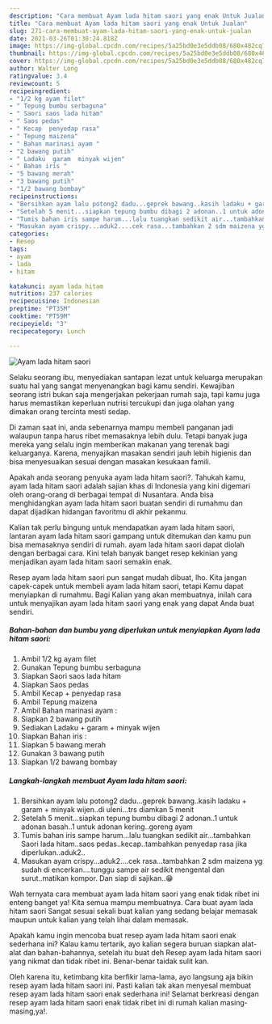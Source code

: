 ```yaml
---
description: "Cara membuat Ayam lada hitam saori yang enak Untuk Jualan"
title: "Cara membuat Ayam lada hitam saori yang enak Untuk Jualan"
slug: 271-cara-membuat-ayam-lada-hitam-saori-yang-enak-untuk-jualan
date: 2021-03-26T01:30:24.818Z
image: https://img-global.cpcdn.com/recipes/5a25bd0e3e5ddb08/680x482cq70/ayam-lada-hitam-saori-foto-resep-utama.jpg
thumbnail: https://img-global.cpcdn.com/recipes/5a25bd0e3e5ddb08/680x482cq70/ayam-lada-hitam-saori-foto-resep-utama.jpg
cover: https://img-global.cpcdn.com/recipes/5a25bd0e3e5ddb08/680x482cq70/ayam-lada-hitam-saori-foto-resep-utama.jpg
author: Walter Long
ratingvalue: 3.4
reviewcount: 5
recipeingredient:
- "1/2 kg ayam filet"
- " Tepung bumbu serbaguna"
- " Saori saos lada hitam"
- " Saos pedas"
- " Kecap  penyedap rasa"
- " Tepung maizena"
- " Bahan marinasi ayam "
- "2 bawang putih"
- " Ladaku  garam  minyak wijen"
- " Bahan iris "
- "5 bawang merah"
- "3 bawang putih"
- "1/2 bawang bombay"
recipeinstructions:
- "Bersihkan ayam lalu potong2 dadu...geprek bawang..kasih ladaku + garam + minyak wijen..di uleni...trs diamkan 5 menit"
- "Setelah 5 menit...siapkan tepung bumbu dibagi 2 adonan..1 untuk adonan basah..1 untuk adonan kering..goreng ayam"
- "Tumis bahan iris sampe harum...lalu tuangkan sedikit air...tambahkan Saori lada hitam..saos pedas..kecap..tambahkan penyedap rasa jika diperlukan..aduk2.."
- "Masukan ayam crispy...aduk2....cek rasa...tambahkan 2 sdm maizena yg sudah di encerkan....tunggu sampe air sedikit mengental dan surut..matikan kompor. Dan siap di sajikan..😁"
categories:
- Resep
tags:
- ayam
- lada
- hitam

katakunci: ayam lada hitam 
nutrition: 237 calories
recipecuisine: Indonesian
preptime: "PT35M"
cooktime: "PT59M"
recipeyield: "3"
recipecategory: Lunch

---
```



![Ayam lada hitam saori](https://img-global.cpcdn.com/recipes/5a25bd0e3e5ddb08/680x482cq70/ayam-lada-hitam-saori-foto-resep-utama.jpg)

Selaku seorang ibu, menyediakan santapan lezat untuk keluarga merupakan suatu hal yang sangat menyenangkan bagi kamu sendiri. Kewajiban seorang istri bukan saja mengerjakan pekerjaan rumah saja, tapi kamu juga harus memastikan keperluan nutrisi tercukupi dan juga olahan yang dimakan orang tercinta mesti sedap.

Di zaman  saat ini, anda sebenarnya mampu membeli panganan jadi walaupun tanpa harus ribet memasaknya lebih dulu. Tetapi banyak juga mereka yang selalu ingin memberikan makanan yang terenak bagi keluarganya. Karena, menyajikan masakan sendiri jauh lebih higienis dan bisa menyesuaikan sesuai dengan masakan kesukaan famili. 



Apakah anda seorang penyuka ayam lada hitam saori?. Tahukah kamu, ayam lada hitam saori adalah sajian khas di Indonesia yang kini digemari oleh orang-orang di berbagai tempat di Nusantara. Anda bisa menghidangkan ayam lada hitam saori buatan sendiri di rumahmu dan dapat dijadikan hidangan favoritmu di akhir pekanmu.

Kalian tak perlu bingung untuk mendapatkan ayam lada hitam saori, lantaran ayam lada hitam saori gampang untuk ditemukan dan kamu pun bisa memasaknya sendiri di rumah. ayam lada hitam saori dapat diolah dengan berbagai cara. Kini telah banyak banget resep kekinian yang menjadikan ayam lada hitam saori semakin enak.

Resep ayam lada hitam saori pun sangat mudah dibuat, lho. Kita jangan capek-capek untuk membeli ayam lada hitam saori, tetapi Kamu dapat menyiapkan di rumahmu. Bagi Kalian yang akan membuatnya, inilah cara untuk menyajikan ayam lada hitam saori yang enak yang dapat Anda buat sendiri.

<!--inarticleads1-->

##### Bahan-bahan dan bumbu yang diperlukan untuk menyiapkan Ayam lada hitam saori:

1. Ambil 1/2 kg ayam filet
1. Gunakan  Tepung bumbu serbaguna
1. Siapkan  Saori saos lada hitam
1. Siapkan  Saos pedas
1. Ambil  Kecap + penyedap rasa
1. Ambil  Tepung maizena
1. Ambil  Bahan marinasi ayam :
1. Siapkan 2 bawang putih
1. Sediakan  Ladaku + garam + minyak wijen
1. Siapkan  Bahan iris :
1. Siapkan 5 bawang merah
1. Gunakan 3 bawang putih
1. Siapkan 1/2 bawang bombay




<!--inarticleads2-->

##### Langkah-langkah membuat Ayam lada hitam saori:

1. Bersihkan ayam lalu potong2 dadu...geprek bawang..kasih ladaku + garam + minyak wijen..di uleni...trs diamkan 5 menit
1. Setelah 5 menit...siapkan tepung bumbu dibagi 2 adonan..1 untuk adonan basah..1 untuk adonan kering..goreng ayam
1. Tumis bahan iris sampe harum...lalu tuangkan sedikit air...tambahkan Saori lada hitam..saos pedas..kecap..tambahkan penyedap rasa jika diperlukan..aduk2..
1. Masukan ayam crispy...aduk2....cek rasa...tambahkan 2 sdm maizena yg sudah di encerkan....tunggu sampe air sedikit mengental dan surut..matikan kompor. Dan siap di sajikan..😁




Wah ternyata cara membuat ayam lada hitam saori yang enak tidak ribet ini enteng banget ya! Kita semua mampu membuatnya. Cara buat ayam lada hitam saori Sangat sesuai sekali buat kalian yang sedang belajar memasak maupun untuk kalian yang telah lihai dalam memasak.

Apakah kamu ingin mencoba buat resep ayam lada hitam saori enak sederhana ini? Kalau kamu tertarik, ayo kalian segera buruan siapkan alat-alat dan bahan-bahannya, setelah itu buat deh Resep ayam lada hitam saori yang nikmat dan tidak ribet ini. Benar-benar taidak sulit kan. 

Oleh karena itu, ketimbang kita berfikir lama-lama, ayo langsung aja bikin resep ayam lada hitam saori ini. Pasti kalian tak akan menyesal membuat resep ayam lada hitam saori enak sederhana ini! Selamat berkreasi dengan resep ayam lada hitam saori enak tidak ribet ini di rumah kalian masing-masing,ya!.


